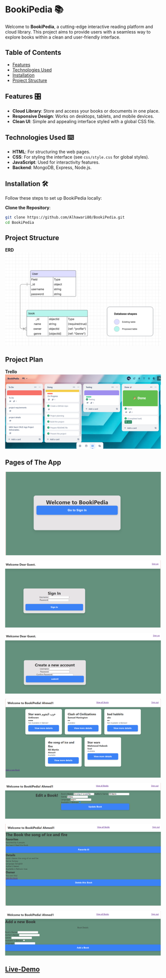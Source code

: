 # BookiPedia 📚

Welcome to **BookiPedia**, a cutting-edge interactive reading platform and cloud library. This project aims to provide users with a seamless way to explore books within a clean and user-friendly interface.

## Table of Contents
- [Features](#features)
- [Technologies Used](#technologies-used)
- [Installation](#installation)
- [Project Structure](#Project-Structure)

## Features 🎛️
- **Cloud Library**: Store and access your books or documents in one place.
- **Responsive Design**: Works on desktops, tablets, and mobile devices.
- **Clean UI**: Simple and appealing interface styled with a global CSS file.

## Technologies Used  ⌨️
- **HTML**: For structuring the web pages.
- **CSS**: For styling the interface (see `css/style.css` for global styles).
- **JavaScript**: Used for interactivity features.
- **Backend**:  MongoDB, Express, Node.js.

## Installation 🛠️
Follow these steps to set up BookiPedia locally:

  **Clone the Repository**:
   ```bash
   git clone https://github.com/Alhawari80/BookiPedia.git
   cd BookiPedia


```
## Project Structure
**ERD**
![ERD](images/1.png)

## Project Plan
**Trello**
![Trello](images/10.png)


## Pages of The App
![Welcome-Page](images/3.png)

![Sign-In-Page](images/4.png)

![Sign-Up-Page](images/5.png)

![View-All-Page](images/6.png)

![Edit-Page](images/8.png)

![Book-Details](images/7.png)

![Add-Book](images/9.png)


## [Live-Demo](https://bookipedia-jbya.onrender.com/)

